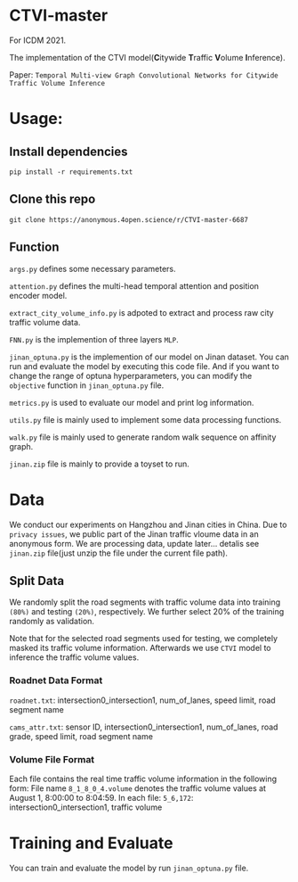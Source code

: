 # CTVI-master
For  ICDM 2021.

The implementation of the CTVI model(**C**itywide **T**raffic **V**olume **I**nference).

Paper: ```Temporal Multi-view Graph Convolutional Networks for Citywide Traffic Volume Inference```

# Usage:
## Install dependencies

```pip install -r requirements.txt```

## Clone this repo
```
git clone https://anonymous.4open.science/r/CTVI-master-6687
```

## Function
```args.py``` defines some necessary parameters.

```attention.py``` defines the multi-head temporal attention and position encoder model.

```extract_city_volume_info.py``` is adpoted  to extract and process raw city traffic volume data. 

```FNN.py``` is the implemention of three layers ```MLP```.

```jinan_optuna.py``` is the implemention of our model on Jinan dataset. You can run and evaluate the model by executing this code file.  And if you want to change the range of optuna hyperparameters, you can modify the ```objective``` function in ```jinan_optuna.py``` file. 

```metrics.py``` is used to evaluate our model and print log information.

```utils.py``` file is mainly used to implement some data processing functions.

```walk.py``` file is mainly used to generate random walk sequence on affinity graph.

```jinan.zip``` file is mainly to provide a toyset to run.

# Data
We conduct our experiments on Hangzhou and Jinan cities in China. Due to ```privacy issues```, we public part of the Jinan traffic vloume data in an anonymous form.
We are processing data, update later... detalis see ```jinan.zip``` file(just unzip the file under the current file path).
## Split Data
We randomly split the road segments with traffic volume data into training ```(80%)``` and testing ```(20%)```, respectively. We further select 20% of the training randomly as
validation. 

Note that for the selected road segments used for testing, we completely masked its traffic volume information. Afterwards we use ```CTVI``` model to inference the traffic volume values.

### Roadnet Data Format
```roadnet.txt```: intersection0_intersection1, num_of_lanes, speed limit, road segment name

```cams_attr.txt```: sensor ID, intersection0_intersection1, num_of_lanes, road grade, speed limit, road segment name
### Volume File Format
Each file contains the real time traffic volume information in the following form:
File name ```8_1_8_0_4.volume``` denotes the traffic volume values at August 1, 8:00:00 to 8:04:59.
In each file:
```5_6,172```: intersection0_intersection1, traffic volume


# Training and Evaluate
You can train and evaluate the model by run ```jinan_optuna.py``` file.


